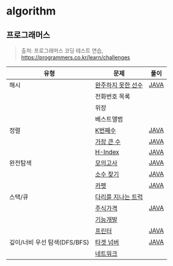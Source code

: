 # algorithm

## 프로그래머스
>출처: 프로그래머스 코딩 테스트 연습, https://programmers.co.kr/learn/challenges

|유형|문제|풀이|
|------|---|---|
|해시|[완주하지 못한 선수](https://programmers.co.kr/learn/courses/30/lessons/42576)|[JAVA](https://github.com/sangminK/algorithm/blob/main/programmers/lv1_player.java) |
| |전화번호 목록| |
| |위장| |
| |베스트앨범| |
|정렬|[K번째수](https://programmers.co.kr/learn/courses/30/lessons/42748)|[JAVA](https://github.com/sangminK/algorithm/blob/main/programmers/lv1_k_sort.java)|
| |[가장 큰 수](https://programmers.co.kr/learn/courses/30/lessons/42746)|[JAVA](https://github.com/sangminK/algorithm/blob/main/programmers/lv2_max_number.java)|
| |[H-Index](https://programmers.co.kr/learn/courses/30/lessons/42747)|[JAVA](https://github.com/sangminK/algorithm/blob/main/programmers/lv2_h_index.java)|
|완전탐색|[모의고사](https://programmers.co.kr/learn/courses/30/lessons/42840)|[JAVA](https://github.com/sangminK/algorithm/blob/main/programmers/lv1_mock_test.java)|
| |[소수 찾기](https://programmers.co.kr/learn/courses/30/lessons/42839)|[JAVA](https://github.com/sangminK/algorithm/blob/main/programmers/lv2_prime_number.java)|
| |[카펫](https://programmers.co.kr/learn/courses/30/lessons/42842)|[JAVA](https://github.com/sangminK/algorithm/blob/main/programmers/lv2_carpet.java)|
|스택/큐|[다리를 지나는 트럭](https://programmers.co.kr/learn/courses/30/lessons/42583)| |
| |[주식가격](https://programmers.co.kr/learn/courses/30/lessons/42584)|[JAVA](https://github.com/sangminK/algorithm/blob/main/programmers/lv2_stock_price.java)|
| |[기능개발](https://programmers.co.kr/learn/courses/30/lessons/42586)| |
| |[프린터](https://programmers.co.kr/learn/courses/30/lessons/42587)|[JAVA](https://github.com/sangminK/algorithm/blob/main/programmers/lv2_printer.java)|
|깊이/너비 우선 탐색(DFS/BFS)|[타겟 넘버](https://programmers.co.kr/learn/courses/30/lessons/43165)|[JAVA](https://github.com/sangminK/algorithm/blob/main/programmers/lv2_target_number.java)|
| |[네트워크](https://programmers.co.kr/learn/courses/30/lessons/43162)| |

